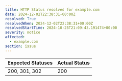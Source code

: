 ```yaml
---
title: HTTP Status resolved for example.com
date: 2024-12-02T22:38:31+00:00Z
resolved: True
resolvedWhen: 2024-12-02T22:38:31+00:00Z
resolvedStartTime: 2024-10-25T21:09:43.191474+00:00
severity: notice
affected:
  - example.com
section: issue
---
```


| Expected Statuses | Actual Status  |
|-------------------|----------------|
| 200, 301, 302 | 200 |
